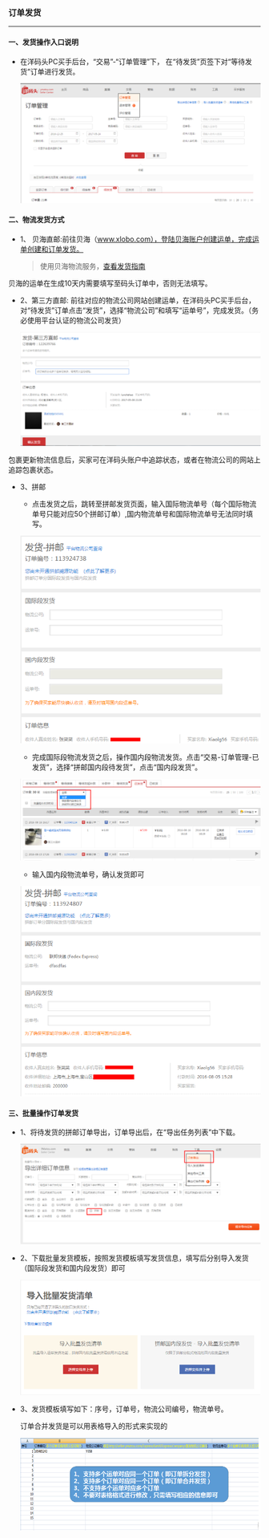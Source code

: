### 订单发货

---

#### 一、发货操作入口说明

* 在洋码头PC买手后台，“交易”-“订单管理”下， 在“待发货”页签下对“等待发货”订单进行发货。

  ![](/order-management/images/DDFH1.png)


#### 二、物流发货方式

* 1、 贝海直邮:前往贝海（www.xlobo.com），登陆贝海账户创建运单，完成运单创建和订单发货。
  > 使用贝海物流服务，[查看发货指南](/logistics/xlobo-logistics/direct-logistic.md)

 贝海的运单在生成10天内需要填写至码头订单中，否则无法填写。  
  

* 2、第三方直邮: 前往对应的物流公司网站创建运单，在洋码头PC买手后台，对“待发货”订单点击“发货”，选择“物流公司”和填写“运单号”，完成发货。（务必使用平台认证的物流公司发货）

  ![](/order-management/images/DDFH2.png)

包裹更新物流信息后，买家可在洋码头账户中追踪状态，或者在物流公司的网站上追踪包裹状态。

* 3、拼邮

  * 点击发货之后，跳转至拼邮发货页面，输入国际物流单号（每个国际物流单号只能对应50个拼邮订单）,国内物流单号和国际物流单号无法同时填写。

  ![](/order-management/images/pinyou_2.jpg)

  * 完成国际段物流发货之后，操作国内段物流发货。点击“交易-订单管理-已发货”，选择“拼邮国内段待发货”，点击“国内段发货”。

  ![](/order-management/images/pinyou_3.jpg)

  * 输入国内段物流单号，确认发货即可

  ![](/order-management/images/pinyou_4.jpg)


#### 三、批量操作订单发货

* 1、将待发货的拼邮订单导出，订单导出后，在“导出任务列表”中下载。

  ![](/order-management/images/pinyou_5.jpg)

* 2、下载批量发货模板，按照发货模板填写发货信息，填写后分别导入发货（国际段发货和国内段发货）即可

  ![](/order-management/images/pinyou_6.jpg)

* 3、发货模板填写如下：序号，订单号，物流公司编号，物流单号。

  订单合并发货是可以用表格导入的形式来实现的

  ![](/order-management/images/pinyou_7.jpg)



